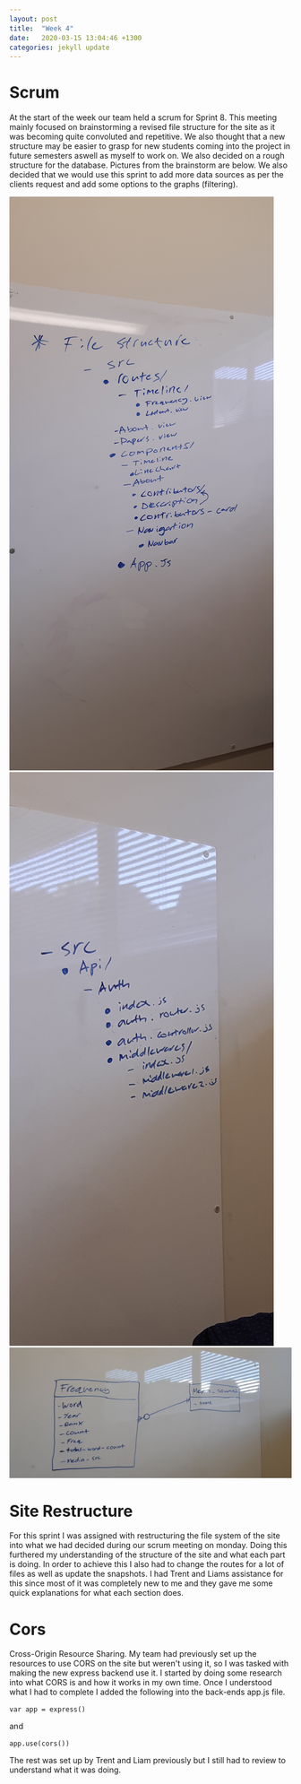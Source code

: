 ```yaml
---
layout: post
title:  "Week 4"
date:   2020-03-15 13:04:46 +1300
categories: jekyll update
---
```


# Scrum

At the start of the week our team held a scrum for Sprint 8. This meeting mainly focused on brainstorming a revised file structure for the site as it was becoming quite convoluted and repetitive. We also thought that a new structure may be easier to grasp for new students coming into the project in future semesters aswell as myself to work on. We also decided on a rough structure for the database. Pictures from the brainstorm are below. We also decided that we would use this sprint to add more data sources as per the clients request and add some options to the graphs (filtering).

![alt text](images/2020-03-09-I1.jpg)
![alt text](images/2020-03-09-I2.jpg)
![alt text](images/2020-03-09-I3.jpg)

# Site Restructure

For this sprint I was assigned with restructuring the file system of the site into what we had decided during our scrum meeting on monday. Doing this furthered my understanding of the structure of the site and what each part is doing. In order to achieve this I also had to change the routes for a lot of files as well as update the snapshots. I had Trent and Liams assistance for this since most of it was completely new to me and they gave me some quick explanations for what each section does.

# Cors

Cross-Origin Resource Sharing. My team had previously set up the resources to use CORS on the site but weren't using it, so I was tasked with making the new express backend use it. I started by doing some research into what CORS is and how it works in my own time. Once I understood what I had to complete I added the following into the back-ends app.js file.
```
var app = express()
```
and
```
app.use(cors())
```
 The rest was set up by Trent and Liam previously but I still had to review to understand what it was doing.